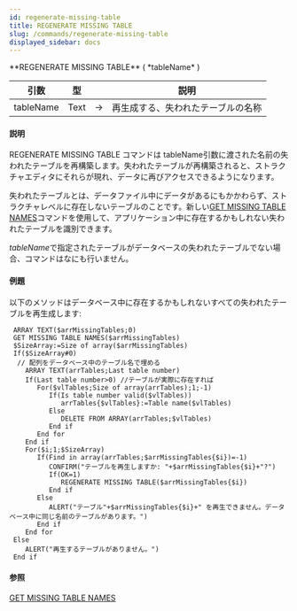 ```yaml
---
id: regenerate-missing-table
title: REGENERATE MISSING TABLE
slug: /commands/regenerate-missing-table
displayed_sidebar: docs
---
```


<!--REF #_command_.REGENERATE MISSING TABLE.Syntax-->**REGENERATE MISSING TABLE** ( *tableName* )<!-- END REF-->
<!--REF #_command_.REGENERATE MISSING TABLE.Params-->
| 引数 | 型 |  | 説明 |
| --- | --- | --- | --- |
| tableName | Text | &#8594;  | 再生成する、失われたテーブルの名称 |

<!-- END REF-->

#### 説明 

<!--REF #_command_.REGENERATE MISSING TABLE.Summary-->REGENERATE MISSING TABLE コマンドは tableName引数に渡された名前の失われたテーブルを再構築します。<!-- END REF-->失われたテーブルが再構築されると、ストラクチャエディタにそれらが現れ、データに再びアクセスできるようになります。

失われたテーブルとは、データファイル中にデータがあるにもかかわらず、ストラクチャレベルに存在しないテーブルのことです。新しい[GET MISSING TABLE NAMES](get-missing-table-names.md "GET MISSING TABLE NAMES")コマンドを使用して、アプリケーション中に存在するかもしれない失われたテーブルを識別できます。

*tableName*で指定されたテーブルがデータベースの失われたテーブルでない場合、コマンドはなにも行いません。 

#### 例題 

以下のメソッドはデータベース中に存在するかもしれないすべての失われたテーブルを再生成します:

```4d
 ARRAY TEXT($arrMissingTables;0)
 GET MISSING TABLE NAMES($arrMissingTables)
 $SizeArray:=Size of array($arrMissingTables)
 If($SizeArray#0)
  // 配列をデータベース中のテーブル名で埋める
    ARRAY TEXT(arrTables;Last table number)
    If(Last table number>0) //テーブルが実際に存在すれば
       For($vlTables;Size of array(arrTables);1;-1)
          If(Is table number valid($vlTables))
             arrTables{$vlTables}:=Table name($vlTables)
          Else
             DELETE FROM ARRAY(arrTables;$vlTables)
          End if
       End for
    End if
    For($i;1;$SizeArray)
       If(Find in array(arrTables;$arrMissingTables{$i})=-1)
          CONFIRM("テーブルを再生しますか: "+$arrMissingTables{$i}+"?")
          If(OK=1)
             REGENERATE MISSING TABLE($arrMissingTables{$i})
          End if
       Else
          ALERT("テーブル"+$arrMissingTables{$i}+" を再生できません。データベース中に同じ名前のテーブルがあります。")
       End if
    End for
 Else
    ALERT("再生するテーブルがありません。")
 End if
```

#### 参照 

[GET MISSING TABLE NAMES](get-missing-table-names.md)  